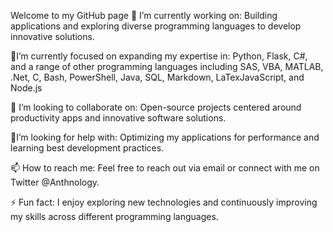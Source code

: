 Welcome to my GitHub page
🔭 I’m currently working on: Building applications and exploring diverse programming languages to develop innovative solutions.

🌱I’m currently focused on expanding my expertise in: Python, Flask, C#, and a range of other programming languages including SAS, VBA, MATLAB, .Net, C, Bash, PowerShell, Java, SQL, Markdown, LaTexJavaScript, and Node.js

👯 I’m looking to collaborate on: Open-source projects centered around productivity apps and innovative software solutions.

🤔I’m looking for help with: Optimizing my applications for performance and learning best development practices.

📫 How to reach me: Feel free to reach out via email or connect with me on Twitter @Anthnology.

⚡ Fun fact: I enjoy exploring new technologies and continuously improving my skills across different programming languages.

<!---
a-paul1/a-paul1 is a ✨ special ✨ repository because its `README.md` (this file) appears on your GitHub profile.
You can click the Preview link to take a look at your changes.
--->
